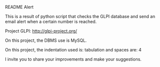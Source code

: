 README Alert

This is a result of python script that checks the GLPI database and send an email alert when a certain number is reached.

Project GLPI: http://glpi-project.org/

On this project, the DBMS use is MySQL.

On this project, the indentation used is: tabulation and spaces are: 4 

I invite you to share your improvements and make your suggestions.
